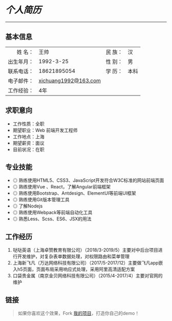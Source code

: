 # *个人简历*

----
## 基本信息
|   |  |  |  | 
| ----:   | :---- | ----: | :---- | 
| 姓  名： | 王帅 | 民   族：|  汉 |       
|出生年月：| 1992-3-25    |性   别： | 男 | 
|联系电话：| 18621895054                |学   历：| 本科|
|电子邮件：|xichuang1992@163.com |
|工作经验：|4年|
                                       
## 求职意向

* 工作性质：全职
* 期望职业：Web 前端开发工程师
* 工作地点：上海
* 期望薪资：面议
* 目前状况：在职


## 专业技能

* ◎	熟练使用HTML5、CSS3、JavaScript开发符合W3C标准的网站前端页面
* ◎	熟练使用Vue 、React，了解Angular前端框架
* ◎	熟练使用Bootstrap、Antdesign、ElementUI等前端UI框架
* ◎	熟练使用Git版本管理工具
* ◎	了解Nodejs
* ◎	熟练使用Webpack等前端自动化工具
* ◎	熟悉Less、Scss、ES6、JSX的用法
 

## 工作经历

1. 哒哒英语（上海卓赞教育有限公司）（2018/3-2019/5）主要对中后台项目进行开发维护，对复杂表单数据处理，对权限路由和菜单管理
2. 上海新飞凡（万达网络科技有限公司）（2017/5-2017/12）主要做飞凡app嵌入h5页面，页面布局采用响应式处理，采用阿里高清适配方案
3. 口袋贵金属（南京金贝网络科技有限公司）（2015/4-2017/4）主要对官网的维护

## 链接

> 如果你喜欢这个效果，Fork [我的项目](https://github.com/wscodinglover/dynamic-resume)，打造你自己的demo！
